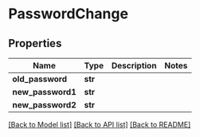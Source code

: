 # PasswordChange

## Properties
Name | Type | Description | Notes
------------ | ------------- | ------------- | -------------
**old_password** | **str** |  |
**new_password1** | **str** |  |
**new_password2** | **str** |  |

[[Back to Model list]](../README.md#documentation-for-models) [[Back to API list]](../README.md#documentation-for-api-endpoints) [[Back to README]](../README.md)
